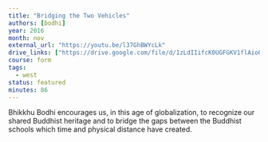 ```yaml
---
title: "Bridging the Two Vehicles"
authors: [bodhi]
year: 2016
month: nov
external_url: "https://youtu.be/l37GhBWYcLk"
drive_links: ["https://drive.google.com/file/d/1zLdIIifcK0UGFGKV1flAioO9nbuffFED/view?usp=drivesdk"]
course: form
tags:
  - west
status: featured
minutes: 86
---
```


Bhikkhu Bodhi encourages us, in this age of globalization, to recognize our shared Buddhist heritage and to bridge the gaps between the Buddhist schools which time and physical distance have created.
